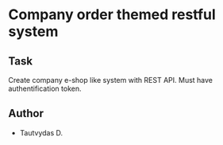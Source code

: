 # Company order themed restful system

## Task

Create company e-shop like system with REST API.
Must have authentification token.

## Author

* Tautvydas D.